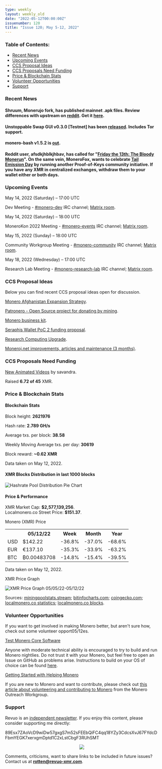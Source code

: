 ```yaml
---
type: weekly
layout: weekly_old
date: "2022-05-12T00:00:00Z"
issuenumber: 120
title: "Issue 120; May 5-12, 2022"
---
```


<h3>Table of Contents:</h3>
<ul class="contents">
    <li><a href="#news">Recent News</a></li>
    <li><a href="#events">Upcoming Events</a></li>
    <li><a href="#ideas">CCS Proposal Ideas</a></li>
    <li><a href="#proposals">CCS Proposals Need Funding</a></li>
    <li><a href="#stats">Price & Blockchain Stats</a></li>
    <li><a href="#volunteer">Volunteer Opportunities</a></li>
    <li><a href="#support">Support</a></li>
</ul>

<h3 id="news">Recent News</h3>

<div class="newsbyte">
    <h4>Shruum, Monerujo fork, has published mainnet .apk files. Review differences with upstream on <a href="https://teddit.adminforge.de/r/Monero/comments/ujwiag/shruum_wallet_mainnet_apk_released_a_monerujo/" target="_blank">reddit</a>. Get it <a href="https://mayumi.one/" target="_blank">here</a>.</h4>
</div>

<div class="newsbyte">
    <h4>Unstoppable Swap GUI v0.3.0 [Testnet] has been <a href="https://github.com/UnstoppableSwap/unstoppableswap-gui/releases/tag/v0.3.0" target="_blank">released</a>. Includes Tor support.</h4>
</div>

<div class="newsbyte">
    <h4>monero-bash v1.5.2 is <a href="https://github.com/hinto-janaiyo/monero-bash/releases/tag/v1.5.2" target="_blank">out</a>.</h4>
</div>

<div class="newsbyte">
    <h4>Reddit user, afsdkjhblkjhbav, has called for "<a href="https://teddit.adminforge.de/r/Monero/comments/unyuqw/friday_the_13th_the_bloody_monerun/" target="_blank">Friday the 13th: The Bloody Monerun</a>". On the same vein, MoneroFox, wants to celebrate <a href="https://teddit.adminforge.de/r/Monero/comments/unaifx/monerorun2_tail_emission_day_june_8th_celebration/" target="_blank">Tail Emission Day</a> by running another Proof-of-Keys community initiative. If you have any XMR in centralized exchanges, withdraw them to your wallet either or both days.</h4>
</div>

<h3 id="events">Upcoming Events</h3>

<div class="event">
    <p class="date" markdown="1">May 14, 2022 (Saturday) – 17:00 UTC</p>
    <p markdown="1">Dev Meeting - <a href="irc://irc.libera.chat/#monero-dev" target="_blank">#monero-dev</a> IRC channel; <a href="https://matrix.to/#/#monero-dev:monero.social" target="_blank">Matrix room</a>.</p>
</div>

<div class="event">
    <p class="date" markdown="1">May 14, 2022 (Saturday) – 18:00 UTC</p>
    <p markdown="1">MoneroKon 2022 Meeting - <a href="irc://irc.libera.chat/#monero-events" target="_blank">#monero-events</a> IRC channel; <a href="https://matrix.to/#/#monero-events:monero.social" target="_blank">Matrix room</a>.</p>
</div>

<div class="event">
    <p class="date" markdown="1">May 15, 2022 (Sunday) – 18:00 UTC</p>
    <p markdown="1">Community Workgroup Meeting - <a href="irc://irc.libera.chat/#monero-community" target="_blank">#monero-community</a> IRC channel; <a href="https://matrix.to/#/#monero-community:monero.social" target="_blank">Matrix room</a>.</p>
</div>

<div class="event">
    <p class="date" markdown="1">May 18, 2022 (Wednesday) – 17:00 UTC</p>
    <p markdown="1">Research Lab Meeting - <a href="irc://irc.libera.chat/#monero-research-lab" target="_blank">#monero-research-lab</a> IRC channel; <a href="https://matrix.to/#/#monero-research-lab:monero.social" target="_blank">Matrix room</a>.</p>
</div>

<h3 id="ideas">CCS Proposal Ideas</h3>

<p>Below you can find recent CCS proposal ideas open for discussion.</p>

<div class="proposal">
<p><a href="https://repo.getmonero.org/monero-project/ccs-proposals/-/merge_requests/282" target="_blank">Monero Afghanistan Expansion Strategy</a>.</p>
</div>

<div class="proposal">
<p><a href="https://repo.getmonero.org/monero-project/ccs-proposals/-/merge_requests/310" target="_blank">Patronero - Open Source project for donating by mining</a>.</p>
</div>

<div class="proposal">
<p><a href="https://repo.getmonero.org/monero-project/ccs-proposals/-/merge_requests/311" target="_blank">Monero business kit</a>.</p>
</div>

<div class="proposal">
<p><a href="https://repo.getmonero.org/monero-project/ccs-proposals/-/merge_requests/314" target="_blank">Seraphis Wallet PoC 2 funding proposal</a>.</p>
</div>

<div class="proposal">
<p><a href="https://repo.getmonero.org/monero-project/ccs-proposals/-/merge_requests/317" target="_blank">Research Computing Upgrade</a>.</p>
</div>

<div class="proposal">
<p><a href="https://repo.getmonero.org/monero-project/ccs-proposals/-/merge_requests/318" target="_blank">Moneroj.net improvements, articles and maintenance (3 months)</a>.</p>
</div>

<h3 id="proposals">CCS Proposals Need Funding</h3>

<div class="proposal">
    <p><a href="https://ccs.getmonero.org/proposals/savandra-videos-for-monero.html" target="_blank">New Animated Videos</a> by savandra.</p>
    <p>Raised <b>6.72 of 45</b> XMR.</p>
</div>

<h3 id="stats">Price & Blockchain Stats</h3>

<h4 class="stat">Blockchain Stats</h4>

<div class="bcstats">
    <p>Block height: <b>2621976</b></p>
    <p>Hash rate: <b>2.789 GH/s</b></p>
    <p>Average txs. per block: <b>38.58</b></p>
    <p>Weekly Moving Average txs. per day: <b>30619</b></p>
    <p>Block reward: <b>~0.62 XMR</b></p>
</div>
<p class="note">Data taken on May 12, 2022.</p>

<h4 class="stat">XMR Blocks Distribution in last 1000 blocks</h4>
<p><img src="/img/hashrate-pool-distribution-0512.png" alt="Hashrate Pool Distribution Pie Chart"/></p>

<h4 class="stat" id="price-stat">Price & Performance</h4>

<div class="price-intro">XMR Market Cap: <b>$2,577,139,256</b>.<br/>Localmonero.co Street Price: <b>$151.37</b>.</div>

<p class="table-title">Monero (XMR) Price</p>
<table class="price-table">
  <tr class="row1">
    <th></th>
    <th>05/12/22</th>
    <th>Week</th>
    <th>Month</th>
    <th>Year</th>
  </tr>
  <tr>
    <td data-th="XMR to">USD</td>
    <td data-th="05/12/22">$142.22</td>
    <td data-th="Week" class="red">-36.8%</td>
    <td data-th="Month" class="red">-37.0%</td>
    <td data-th="Year" class="red">-68.6%</td>
  </tr>
  <tr class="row3">
    <td data-th="XMR to">EUR</td>
    <td data-th="05/12/22">€137.10</td>
    <td data-th="Week" class="red">-35.3%</td>
    <td data-th="Month" class="red">-33.9%</td>
    <td data-th="Year" class="red">-63.2%</td>
  </tr>
  <tr>
    <td data-th="XMR to">BTC</td>
    <td data-th="05/12/22">₿0.00483708</td>
    <td data-th="Week" class="red">-14.8%</td>
    <td data-th="Month" class="red">-15.4%</td>
    <td data-th="Year" class="red">-39.5%</td>
  </tr>
</table>
<p class="note">Data taken on May 12, 2022.</p>

<p class="table-title">XMR Price Graph</p>

![XMR Price Graph 05/05/22-05/12/22](/img/weekly-chart-0512.png "XMR Price Graph 05/05/22-05/12/22") 

Sources: <a href="https://miningpoolstats.stream/monero" target="_blank">miningpoolstats.stream</a>; <a href="https://bitinfocharts.com/monero/" target="_blank">bitinfocharts.com</a>; <a href="https://www.coingecko.com/en/coins/monero" target="_blank">coingecko.com</a>; <a href="https://localmonero.co/statistics" target="_blank">localmonero.co statistics</a>; <a href="https://localmonero.co/blocks" target="_blank">localmonero.co blocks</a>.

<h3 id="volunteer">Volunteer Opportunities</h3>

<p>If you want to get involved in making Monero better, but aren't sure how, check out some volunteer opport05/12es.</p>

<div class="newsbyte">
    <p class="date"><a href="https://github.com/monero-project/monero" target="_blank">Test Monero Core Software</a></p>
    <p>Anyone with moderate technical ability is encouraged to try to build and run Monero nightlies. Do not trust it with your Monero, but feel free to open an Issue on GitHub as problems arise. Instructions to build on your OS of choice can be found <a href="https://github.com/monero-project/monero#compiling-monero-from-source" target="_blank">here</a>. </p>
</div>

<div class="newsbyte">
    <p class="date"><a href="https://github.com/monero-project/monero" target="_blank">Getting Started with Helping Monero</a></p>
    <p>If you are new to Monero and want to contribute, please check out <a href="https://www.monerooutreach.org/stories/getting-started-helping-monero.php" target="_blank">this article about volunteering and contributing to Monero</a> from the Monero Outreach Workgroup. </p>
</div>

<h3 id="support">Support</h3>

<p markdown="1">Revuo is an <a href="https://revuo-xmr.com/support/">independent newsletter</a>. If you enjoy this content, please consider supporting me directly:</p>

<p class="address" markdown="1">89Esx7ZAoVcD9wiDw57gxgS7m52sFEEbQiFC4qq18YZy3CdcsXvJ67FYdcDFbmYEGK7xerxgmDptd1C2xLstCbgF3RUhSMT</p>

<p><center><a href="monero:89Esx7ZAoVcD9wiDw57gxgS7m52sFEEbQiFC4qq18YZy3CdcsXvJ67FYdcDFbmYEGK7xerxgmDptd1C2xLstCbgF3RUhSMT" class="qr"><img src="/img/donate-monero.jpg" style="max-width: 200px;"/></a></center></p>

Comments, criticisms, want to share links to be included in future issues? Contact us at **rotten@revuo-xmr.com**.